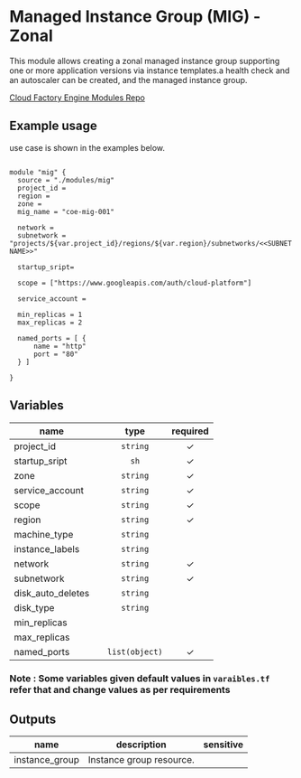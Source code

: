 # Managed Instance Group (MIG) - Zonal


This module allows creating a zonal managed instance group supporting one or more application versions via instance templates.a health check and an autoscaler can be created, and the managed instance group.





[Cloud Factory Engine Modules Repo](https://https://github.com/GBG-COE/Cloud_Factory_Engine_Modules/tree/main)



## Example usage
use case is shown in the examples below.
```

module "mig" {
  source = "./modules/mig"
  project_id = 
  region = 
  zone = 
  mig_name = "coe-mig-001" 

  network = 
  subnetwork = "projects/${var.project_id}/regions/${var.region}/subnetworks/<<SUBNET NAME>>"
  
  startup_sript= 

  scope = ["https://www.googleapis.com/auth/cloud-platform"]
  
  service_account = 

  min_replicas = 1
  max_replicas = 2

  named_ports = [ {
      name = "http"
      port = "80"
  } ]

}

```




## Variables

| name || type | required | 
|---|---|:---:|:---:|
| project_id | | <code>string</code> | ✓ |  |
| startup_sript | | <code>sh</code> | ✓ |  |
| zone | | <code>string</code> | ✓ |  |
| service_account | | <code>string</code> | ✓ |  |
| scope | | <code>string</code> | ✓ |  |
| region | | <code>string</code> | ✓ |  |
| machine_type | | <code>string</code> | 
| instance_labels  | | <code>string</code> | 
| network   | | <code>string</code> |  ✓ |  |
| subnetwork  | | <code>string</code> |  ✓ |  |
| disk_auto_deletes  | | <code>string</code> | 
| disk_type   | | <code>string</code> |
| min_replicas |
|  max_replicas |
|  named_ports | | <code>list(object)</code> |  ✓ |  |

### Note :  Some variables given default values in `varaibles.tf` refer that and change values as per requirements   

## Outputs

| name | description | sensitive |
|---|---|:---:|
| instance_group | Instance group resource. |  |


<!-- END TFDOC -->